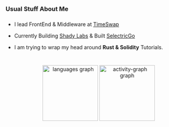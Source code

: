 <h3 align="left">Usual Stuff About Me</h3>

###

- I lead FrontEnd & Middleware at [TimeSwap](https://www.timeswap.io/) 
  
- Currently Building [Shady Labs](https://shadylabs.xyz/home) & Built [SelectricGo](https://selectricgo.com/)

- I am trying to wrap my head around **Rust & Solidity** Tutorials.

###

<br clear="both">

<div align="center">
  <img src="https://github-readme-stats.vercel.app/api/top-langs?username=muktanshumishra24&locale=en&hide_title=true&layout=compact&card_width=320&langs_count=6&theme=dracula&hide_border=true&order=2" height="150" alt="languages graph"  />
<!--   <img src="https://streak-stats.demolab.com?user=muktanshumishra24&locale=en&mode=daily&theme=dracula&hide_border=true&border_radius=5&order=3" height="150" alt="streak graph"  /> -->
  <img src="https://github-readme-activity-graph.vercel.app/graph?username=muktanshumishra24&radius=16&theme=react&area=true&order=5&hide_border=true&hide_title=false" height="150" alt="activity-graph graph"  />
</div>

###
